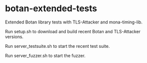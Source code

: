 # botan-extended-tests

Extended Botan library tests with TLS-Attacker and mona-timing-lib.

Run setup.sh to download and build recent Botan and TLS-Attacker versions.

Run server_testsuite.sh to start the recent test suite.

Run server_fuzzer.sh to start the fuzzer.